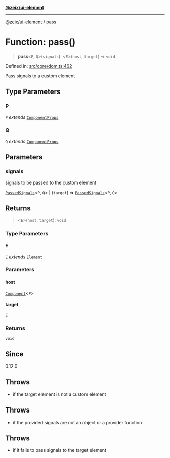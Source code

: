 [**@zeix/ui-element**](../README.md)

***

[@zeix/ui-element](../globals.md) / pass

# Function: pass()

> **pass**\<`P`, `Q`\>(`signals`): \<`E`\>(`host`, `target`) => `void`

Defined in: [src/core/dom.ts:462](https://github.com/zeixcom/ui-element/blob/fdee81c49c23952a5a7a3dbafc3562620a973123/src/core/dom.ts#L462)

Pass signals to a custom element

## Type Parameters

### P

`P` *extends* [`ComponentProps`](../type-aliases/ComponentProps.md)

### Q

`Q` *extends* [`ComponentProps`](../type-aliases/ComponentProps.md)

## Parameters

### signals

signals to be passed to the custom element

[`PassedSignals`](../type-aliases/PassedSignals.md)\<`P`, `Q`\> | (`target`) => [`PassedSignals`](../type-aliases/PassedSignals.md)\<`P`, `Q`\>

## Returns

> \<`E`\>(`host`, `target`): `void`

### Type Parameters

#### E

`E` *extends* `Element`

### Parameters

#### host

[`Component`](../type-aliases/Component.md)\<`P`\>

#### target

`E`

### Returns

`void`

## Since

0.12.0

## Throws

- if the target element is not a custom element

## Throws

- if the provided signals are not an object or a provider function

## Throws

- if it fails to pass signals to the target element
